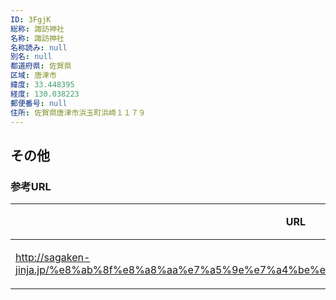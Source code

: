 ```yaml
---
ID: 3FgjK
総称: 諏訪神社
名称: 諏訪神社
名称読み: null
別名: null
都道府県: 佐賀県
区域: 唐津市
緯度: 33.448395
経度: 130.038223
郵便番号: null
住所: 佐賀県唐津市浜玉町浜崎１１７９
---
```


## その他

### 参考URL

| URL                                                                                               | 説明   |
| ------------------------------------------------------------------------------------------------- | ------ |
| http://sagaken-jinja.jp/%e8%ab%8f%e8%a8%aa%e7%a5%9e%e7%a4%be%ef%bc%8f%e5%94%90%e6%b4%a5%e5%b8%82/ | 神社庁 |

